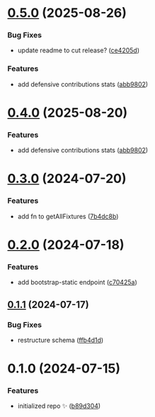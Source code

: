# [0.5.0](https://github.com/FarazPatankar/fantasy-premier-league-api/compare/0.3.0...0.5.0) (2025-08-26)

### Bug Fixes

- update readme to cut release? ([ce4205d](https://github.com/FarazPatankar/fantasy-premier-league-api/commit/ce4205d465147cdc0b672e469e3c896578e4668d))

### Features

- add defensive contributions stats ([abb9802](https://github.com/FarazPatankar/fantasy-premier-league-api/commit/abb9802593a85c865ad4428999f4682c913557a7))

# [0.4.0](https://github.com/FarazPatankar/fantasy-premier-league-api/compare/0.3.0...0.4.0) (2025-08-20)

### Features

- add defensive contributions stats ([abb9802](https://github.com/FarazPatankar/fantasy-premier-league-api/commit/abb9802593a85c865ad4428999f4682c913557a7))

# [0.3.0](https://github.com/FarazPatankar/fantasy-premier-league-api/compare/0.2.0...0.3.0) (2024-07-20)

### Features

- add fn to getAllFixtures ([7b4dc8b](https://github.com/FarazPatankar/fantasy-premier-league-api/commit/7b4dc8b62d832a61f64f48f2a44b22cf8ed3cb70))

# [0.2.0](https://github.com/FarazPatankar/fantasy-premier-league-api/compare/0.1.1...0.2.0) (2024-07-18)

### Features

- add bootstrap-static endpoint ([c70425a](https://github.com/FarazPatankar/fantasy-premier-league-api/commit/c70425a571f84b13ea32e9a9c00e7f16d43a9413))

## [0.1.1](https://github.com/FarazPatankar/fantasy-premier-league-api/compare/0.1.0...0.1.1) (2024-07-17)

### Bug Fixes

- restructure schema ([ffb4d1d](https://github.com/FarazPatankar/fantasy-premier-league-api/commit/ffb4d1d47b9206b80a4682be90a54d865a75774f))

# 0.1.0 (2024-07-15)

### Features

- initialized repo ✨ ([b89d304](https://github.com/FarazPatankar/fantasy-premier-league-api/commit/b89d304c8f7b0daddc934c1ff1f12e68c4c86ea3))

